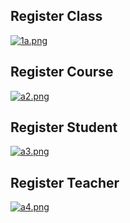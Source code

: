 ## Register Class
[![1a.png](https://i.postimg.cc/25qx5YGR/1a.png)](https://postimg.cc/t1j6rL82)
## Register Course
[![a2.png](https://i.postimg.cc/rF8Crxj9/a2.png)](https://postimg.cc/Th4D8yZy)
## Register Student
[![a3.png](https://i.postimg.cc/rptSkJyq/a3.png)](https://postimg.cc/KKxK7tgW)
## Register Teacher
[![a4.png](https://i.postimg.cc/4d6VKxhM/a4.png)](https://postimg.cc/FdK78mpg)